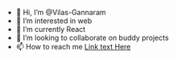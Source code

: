 - 👋 Hi, I’m @Vilas-Gannaram
- 👀 I’m interested in web
- 🌱 I’m currently React
- 💞️ I’m looking to collaborate on buddy projects
- 📫 How to reach me [Link text Here](https://vilasgannaram.com)

<!---
Vilas-Gannaram/Vilas-Gannaram is a ✨ special ✨ repository because its `README.md` (this file) appears on your GitHub profile.
You can click the Preview link to take a look at your changes.
--->
